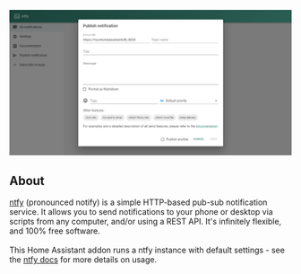 ![WebApp](https://github.com/Farmer-Eds-Shed/Home-Assistant-Addon-Repo/blob/main/NTFY/WebApp.png?raw=true)

## About
[ntfy](https://ntfy.sh/) (pronounced notify) is a simple HTTP-based pub-sub notification service. It allows you to send notifications to your phone or desktop via scripts from any computer, and/or using a REST API. It's infinitely flexible, and 100% free software. <br>
<br>
This Home Assistant addon runs a ntfy instance with default settings - see the [ntfy docs](https://docs.ntfy.sh/) for more details on usage.
